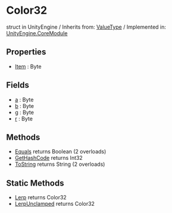 # Color32
struct in UnityEngine
 / Inherits from: <a href="https://docs.unity3d.com/6000.2/Documentation/ScriptReference/ValueType.html">ValueType</a> / Implemented in: <a href="https://docs.unity3d.com/6000.2/Documentation/ScriptReference/UnityEngine.CoreModule.html">UnityEngine.CoreModule</a>

## Properties
- <a href="https://docs.unity3d.com/6000.2/Documentation/ScriptReference/Color32-Item.html">Item</a> : Byte

## Fields
- <a href="https://docs.unity3d.com/6000.2/Documentation/ScriptReference/Color32-a.html">a</a> : Byte
- <a href="https://docs.unity3d.com/6000.2/Documentation/ScriptReference/Color32-b.html">b</a> : Byte
- <a href="https://docs.unity3d.com/6000.2/Documentation/ScriptReference/Color32-g.html">g</a> : Byte
- <a href="https://docs.unity3d.com/6000.2/Documentation/ScriptReference/Color32-r.html">r</a> : Byte

## Methods
- <a href="https://docs.unity3d.com/6000.2/Documentation/ScriptReference/Color32.Equals.html">Equals</a> returns Boolean (2 overloads)
- <a href="https://docs.unity3d.com/6000.2/Documentation/ScriptReference/Color32.GetHashCode.html">GetHashCode</a> returns Int32
- <a href="https://docs.unity3d.com/6000.2/Documentation/ScriptReference/Color32.ToString.html">ToString</a> returns String (2 overloads)

## Static Methods
- <a href="https://docs.unity3d.com/6000.2/Documentation/ScriptReference/Color32.Lerp.html">Lerp</a> returns Color32
- <a href="https://docs.unity3d.com/6000.2/Documentation/ScriptReference/Color32.LerpUnclamped.html">LerpUnclamped</a> returns Color32
